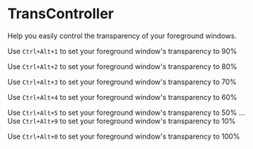 # TransController
Help you easily control the transparency of your foreground windows.

Use `Ctrl+Alt+1` to set your foreground window's transparency to 90%

Use `Ctrl+Alt+2` to set your foreground window's transparency to 80%

Use `Ctrl+Alt+3` to set your foreground window's transparency to 70%

Use `Ctrl+Alt+4` to set your foreground window's transparency to 60%

Use `Ctrl+Alt+5` to set your foreground window's transparency to 50%
...
Use `Ctrl+Alt+9` to set your foreground window's transparency to 10%

Use `Ctrl+Alt+0` to set your foreground window's transparency to 100%

